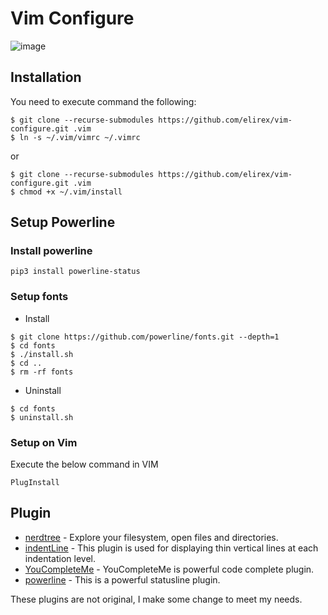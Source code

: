 Vim Configure
============

![image](https://elirex.github.io/repo/Vim-Configure/vim.png)


## Installation
You need to execute command the following:

```shellscript
$ git clone --recurse-submodules https://github.com/elirex/vim-configure.git .vim
$ ln -s ~/.vim/vimrc ~/.vimrc
```

or

```shellscript
$ git clone --recurse-submodules https://github.com/elirex/vim-configure.git .vim
$ chmod +x ~/.vim/install
```

## Setup Powerline

### Install powerline

```shellscript
pip3 install powerline-status
```

### Setup fonts

* Install 

```
$ git clone https://github.com/powerline/fonts.git --depth=1
$ cd fonts
$ ./install.sh
$ cd ..
$ rm -rf fonts
```

* Uninstall

```
$ cd fonts
$ uninstall.sh
```

### Setup on Vim

Execute the below command in VIM

```
PlugInstall
```

## Plugin
- [nerdtree](https://github.com/scrooloose/nerdtree) - Explore your filesystem, open files and directories.
- [indentLine](https://github.com/Yggdroot/indentLine) - This plugin is used for displaying thin vertical lines at each indentation level.
- [YouCompleteMe](https://github.com/Valloric/YouCompleteMe#python-semantic-completion) - YouCompleteMe is powerful code complete plugin.
- [powerline](https://github.com/powerline/powerline) - This is a powerful statusline plugin.

These plugins are not original, I make some change to meet my needs.
